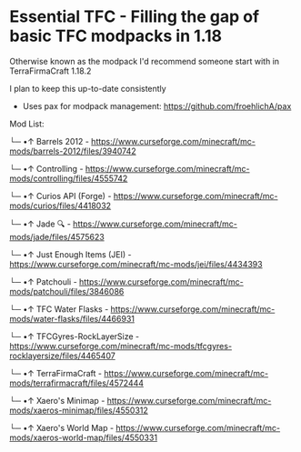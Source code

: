 # Essential TFC - Filling the gap of basic TFC modpacks in 1.18
Otherwise known as the modpack I'd recommend someone start with in TerraFirmaCraft 1.18.2

I plan to keep this up-to-date consistently

* Uses pax for modpack management: https://github.com/froehlichA/pax

Mod List:

 └─ •↑ Barrels 2012 - https://www.curseforge.com/minecraft/mc-mods/barrels-2012/files/3940742

 └─ •↑ Controlling - https://www.curseforge.com/minecraft/mc-mods/controlling/files/4555742

 └─ •↑ Curios API (Forge) - https://www.curseforge.com/minecraft/mc-mods/curios/files/4418032

 └─ •↑ Jade 🔍 - https://www.curseforge.com/minecraft/mc-mods/jade/files/4575623

 └─ •↑ Just Enough Items (JEI) - https://www.curseforge.com/minecraft/mc-mods/jei/files/4434393

 └─ •↑ Patchouli - https://www.curseforge.com/minecraft/mc-mods/patchouli/files/3846086

 └─ •↑ TFC Water Flasks - https://www.curseforge.com/minecraft/mc-mods/water-flasks/files/4466931

 └─ •↑ TFCGyres-RockLayerSize - https://www.curseforge.com/minecraft/mc-mods/tfcgyres-rocklayersize/files/4465407

 └─ •↑ TerraFirmaCraft - https://www.curseforge.com/minecraft/mc-mods/terrafirmacraft/files/4572444

 └─ •↑ Xaero's Minimap - https://www.curseforge.com/minecraft/mc-mods/xaeros-minimap/files/4550312

 └─ •↑ Xaero's World Map - https://www.curseforge.com/minecraft/mc-mods/xaeros-world-map/files/4550331

